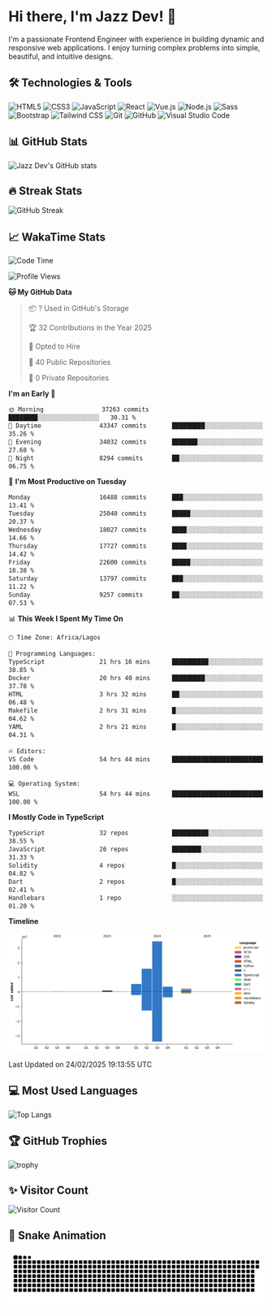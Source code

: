 # Hi there, I'm Jazz Dev! 👋

I'm a passionate Frontend Engineer with experience in building dynamic and responsive web applications. I enjoy turning complex problems into simple, beautiful, and intuitive designs.

## 🛠️ Technologies & Tools

![HTML5](https://img.shields.io/badge/-HTML5-E34F26?style=flat-square&logo=html5&logoColor=white)
![CSS3](https://img.shields.io/badge/-CSS3-1572B6?style=flat-square&logo=css3)
![JavaScript](https://img.shields.io/badge/-JavaScript-F7DF1E?style=flat-square&logo=javascript&logoColor=black)
![React](https://img.shields.io/badge/-React-61DAFB?style=flat-square&logo=react)
![Vue.js](https://img.shields.io/badge/-Vue.js-4FC08D?style=flat-square&logo=vue.js&logoColor=white)
![Node.js](https://img.shields.io/badge/-Node.js-339933?style=flat-square&logo=node.js&logoColor=white)
![Sass](https://img.shields.io/badge/-Sass-CC6699?style=flat-square&logo=sass&logoColor=white)
![Bootstrap](https://img.shields.io/badge/-Bootstrap-563D7C?style=flat-square&logo=bootstrap)
![Tailwind CSS](https://img.shields.io/badge/-Tailwind%20CSS-38B2AC?style=flat-square&logo=tailwind-css&logoColor=white)
![Git](https://img.shields.io/badge/-Git-F05032?style=flat-square&logo=git&logoColor=white)
![GitHub](https://img.shields.io/badge/-GitHub-181717?style=flat-square&logo=github)
![Visual Studio Code](https://img.shields.io/badge/-Visual%20Studio%20Code-007ACC?style=flat-square&logo=visual-studio-code)

## 📊 GitHub Stats

![Jazz Dev's GitHub stats](https://github-readme-stats.vercel.app/api?username=TheJazzDev&show_icons=true&theme=radical)

## 🔥 Streak Stats

![GitHub Streak](https://github-readme-streak-stats.herokuapp.com/?user=TheJazzDev&theme=radical)

## 📈 WakaTime Stats

<!--START_SECTION:waka-->
![Code Time](http://img.shields.io/badge/Code%20Time-2%2C768%20hrs%2046%20mins-blue)

![Profile Views](http://img.shields.io/badge/Profile%20Views-46-blue)

**🐱 My GitHub Data** 

> 📦 ? Used in GitHub's Storage 
 > 
> 🏆 32 Contributions in the Year 2025
 > 
> 💼 Opted to Hire
 > 
> 📜 40 Public Repositories 
 > 
> 🔑 0 Private Repositories 
 > 
**I'm an Early 🐤** 

```text
🌞 Morning                37263 commits       ████████░░░░░░░░░░░░░░░░░   30.31 % 
🌆 Daytime                43347 commits       █████████░░░░░░░░░░░░░░░░   35.26 % 
🌃 Evening                34032 commits       ███████░░░░░░░░░░░░░░░░░░   27.68 % 
🌙 Night                  8294 commits        ██░░░░░░░░░░░░░░░░░░░░░░░   06.75 % 
```
📅 **I'm Most Productive on Tuesday** 

```text
Monday                   16488 commits       ███░░░░░░░░░░░░░░░░░░░░░░   13.41 % 
Tuesday                  25040 commits       █████░░░░░░░░░░░░░░░░░░░░   20.37 % 
Wednesday                18027 commits       ████░░░░░░░░░░░░░░░░░░░░░   14.66 % 
Thursday                 17727 commits       ████░░░░░░░░░░░░░░░░░░░░░   14.42 % 
Friday                   22600 commits       █████░░░░░░░░░░░░░░░░░░░░   18.38 % 
Saturday                 13797 commits       ███░░░░░░░░░░░░░░░░░░░░░░   11.22 % 
Sunday                   9257 commits        ██░░░░░░░░░░░░░░░░░░░░░░░   07.53 % 
```


📊 **This Week I Spent My Time On** 

```text
🕑︎ Time Zone: Africa/Lagos

💬 Programming Languages: 
TypeScript               21 hrs 16 mins      ██████████░░░░░░░░░░░░░░░   38.85 % 
Docker                   20 hrs 40 mins      █████████░░░░░░░░░░░░░░░░   37.78 % 
HTML                     3 hrs 32 mins       ██░░░░░░░░░░░░░░░░░░░░░░░   06.48 % 
Makefile                 2 hrs 31 mins       █░░░░░░░░░░░░░░░░░░░░░░░░   04.62 % 
YAML                     2 hrs 21 mins       █░░░░░░░░░░░░░░░░░░░░░░░░   04.31 % 

🔥 Editors: 
VS Code                  54 hrs 44 mins      █████████████████████████   100.00 % 

💻 Operating System: 
WSL                      54 hrs 44 mins      █████████████████████████   100.00 % 
```

**I Mostly Code in TypeScript** 

```text
TypeScript               32 repos            ██████████░░░░░░░░░░░░░░░   38.55 % 
JavaScript               26 repos            ████████░░░░░░░░░░░░░░░░░   31.33 % 
Solidity                 4 repos             █░░░░░░░░░░░░░░░░░░░░░░░░   04.82 % 
Dart                     2 repos             █░░░░░░░░░░░░░░░░░░░░░░░░   02.41 % 
Handlebars               1 repo              ░░░░░░░░░░░░░░░░░░░░░░░░░   01.20 % 
```



**Timeline**

![Lines of Code chart](https://raw.githubusercontent.com/TheJazzDev/TheJazzDev/main/assets/bar_graph.png)


 Last Updated on 24/02/2025 19:13:55 UTC
<!--END_SECTION:waka-->

## 💻 Most Used Languages

![Top Langs](https://github-readme-stats.vercel.app/api/top-langs/?username=TheJazzDev&layout=compact&theme=radical)

## 🏆 GitHub Trophies

![trophy](https://github-profile-trophy.vercel.app/?username=TheJazzDev&theme=radical)

## ✨ Visitor Count

![Visitor Count](https://komarev.com/ghpvc/?username=TheJazzDev&color=blue)

## 🐍 Snake Animation

![GitHub Snake Animation](https://github.com/TheJazzDev/TheJazzDev/blob/output/github-contribution-grid-snake.svg)
